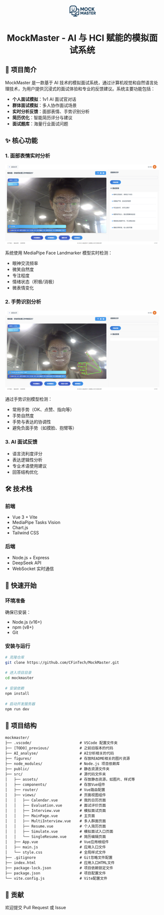 
<p align="center">
<img src="./figures/logo.jpg" width="20%"> <br>
</p>

<div align="center">
<h1>MockMaster - AI 与 HCI 赋能的模拟面试系统</h1>
</div>



## 📌 项目简介
MockMaster 是一款基于 AI 技术的模拟面试系统，通过计算机视觉和自然语言处理技术，为用户提供沉浸式的面试体验和专业的反馈建议。系统主要功能包括：

- **个人面试模拟**：1v1 AI 面试官对话
- **群体面试模拟**：多人协作面试场景
- **实时分析反馈**：面部表情、手势识别分析
- **简历优化**：智能简历评分与建议
- **面试题库**：海量行业面试问题

## ✨ 核心功能

### 1. 面部表情实时分析
![面部识别示意图](./figures/facial_recognition.png)

系统使用 MediaPipe Face Landmarker 模型实时检测：
- 眼神交流频率
- 微笑自然度
- 专注程度
- 情绪状态（积极/消极）
- 微表情变化

### 2. 手势识别分析
![手势识别示意图](./figures/gesture_recognition.png)

通过手势识别模型检测：
- 常用手势（OK、点赞、指向等）
- 手势自然度
- 手势与表达的协调性
- 避免负面手势（如摸脸、抱臂等）

### 3. AI 面试反馈
- 语言流利度评分
- 表达逻辑性分析
- 专业术语使用建议
- 回答结构优化

## 🛠️ 技术栈

### 前端
- Vue 3 + Vite
- MediaPipe Tasks Vision
- Chart.js
- Tailwind CSS

### 后端
- Node.js + Express
- DeepSeek API
- WebSocket 实时通信

## 🚀 快速开始

### 环境准备
确保已安装：
- Node.js (v16+)
- npm (v8+)
- Git

### 安装与运行
```bash
# 克隆仓库
git clone https://github.com/CFinTech/MockMaster.git

# 进入项目目录
cd mockmaster

# 安装依赖
npm install

# 启动开发服务器
npm run dev
```

## 📂 项目结构
```
mockmaster/
├── .vscode/                      # VSCode 配置文件夹
├── [TODO]_previous/              # 之前旧版本的代码
├── AI_analyse/                   # AI分析相关的代码
├── figures/                      # 存放README相关的图片资源
├── node_modules/                 # Node.js 项目依赖库
├── public/                       # 静态资源文件夹
├── src/                          # 源代码文件夹
│   ├── assets/                   # 存放静态资源，如图片、样式等
│   ├── components/               # 存放Vue组件
│   ├── router/                   # Vue路由配置
│   ├── views/                    # 页面视图组件
│   │   ├── Calendar.vue          # 我的日历页面
│   │   ├── Evaluation.vue        # 面试评价页面
│   │   ├── Interview.vue         # 模拟面试页面
│   │   ├── MainPage.vue          # 主页面
│   │   ├── MultiInterview.vue    # 多人群面页面
│   │   ├── Resume.vue            # 个人简历页面
│   │   ├── Simulate.vue          # 模拟面试入口页面
│   │   └── SingleResume.vue      # 简历编辑页面
│   ├── App.vue                   # Vue应用根组件
│   ├── main.js                   # 应用入口文件
│   └── style.css                 # 全局样式文件
├── .gitignore                    # Git忽略文件配置
├── index.html                    # 应用入口HTML文件
├── package-lock.json             # 项目依赖锁定文件
├── package.json                  # 项目配置文件
└── vite.config.js                # Vite配置文件
```

## 🤝 贡献
欢迎提交 Pull Request 或 Issue 
